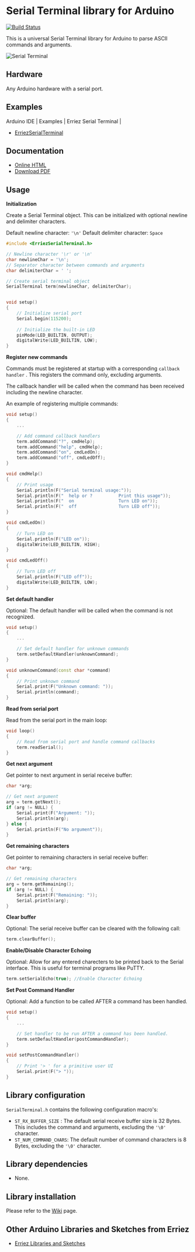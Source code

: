 # Serial Terminal library for Arduino

[![Build Status](https://travis-ci.org/Erriez/ErriezSerialTerminal.svg?branch=master)](https://travis-ci.org/Erriez/ErriezSerialTerminal)

This is a universal Serial Terminal library for Arduino to parse ASCII commands and arguments.

![Serial Terminal](https://raw.githubusercontent.com/Erriez/ErriezSerialTerminal/master/extras/ScreenshotSerialTerminal.png)


## Hardware

Any Arduino hardware with a serial port.


## Examples

Arduino IDE | Examples | Erriez Serial Terminal |

* [ErriezSerialTerminal](https://github.com/Erriez/ErriezSerialTerminal/blob/master/examples/ErriezSerialTerminal/ErriezSerialTerminal.ino)


## Documentation

- [Online HTML](https://erriez.github.io/ErriezSerialTerminal)
- [Download PDF](https://github.com/Erriez/ErriezSerialTerminal/raw/master/ErriezSerialTerminal.pdf)


## Usage

**Initialization**

Create a Serial Terminal object. This can be initialized with optional newline and delimiter characters.

Default newline character: ```'\n'```
Default delimiter character: ```Space```

```c++
#include <ErriezSerialTerminal.h>

// Newline character '\r' or '\n'
char newlineChar = '\n'; 
// Separator character between commands and arguments
char delimiterChar = ' ';

// Create serial terminal object
SerialTerminal term(newlineChar, delimiterChar);


void setup()
{
    // Initialize serial port
    Serial.begin(115200);
    
    // Initialize the built-in LED
    pinMode(LED_BUILTIN, OUTPUT);
    digitalWrite(LED_BUILTIN, LOW);
}
```
**Register new commands**

Commands must be registered at startup with a corresponding ```callback handler``` .  This registers the command only, excluding arguments.

The callback handler will be called when the command has been received including the newline character.

An example of registering multiple commands:

```c++
void setup()
{
    ...

    // Add command callback handlers
    term.addCommand("?", cmdHelp);
    term.addCommand("help", cmdHelp);
    term.addCommand("on", cmdLedOn);
    term.addCommand("off", cmdLedOff);
}

void cmdHelp()
{
    // Print usage
    Serial.println(F("Serial terminal usage:"));
    Serial.println(F("  help or ?          Print this usage"));
    Serial.println(F("  on                 Turn LED on"));
    Serial.println(F("  off                Turn LED off"));
}

void cmdLedOn()
{
    // Turn LED on
    Serial.println(F("LED on"));
    digitalWrite(LED_BUILTIN, HIGH);
}

void cmdLedOff()
{
    // Turn LED off
    Serial.println(F("LED off"));
    digitalWrite(LED_BUILTIN, LOW);
}
```

**Set default handler**

Optional: The default handler will be called when the command is not recognized.

```c++
void setup()
{   
    ...

    // Set default handler for unknown commands
    term.setDefaultHandler(unknownCommand);
}

void unknownCommand(const char *command)
{
    // Print unknown command
    Serial.print(F("Unknown command: "));
    Serial.println(command);
}
```

**Read from serial port**

Read from the serial port in the main loop:

```c++
void loop()
{
    // Read from serial port and handle command callbacks
    term.readSerial();
}
```

**Get next argument**

Get pointer to next argument in serial receive buffer:

```c++
char *arg;

// Get next argument
arg = term.getNext();
if (arg != NULL) {
    Serial.print(F("Argument: "));
    Serial.println(arg);
} else {
    Serial.println(F("No argument"));
}
```

**Get remaining characters**

Get pointer to remaining characters in serial receive buffer:

```c++
char *arg;

// Get remaining characters
arg = term.getRemaining();
if (arg != NULL) {
    Serial.print(F("Remaining: "));
    Serial.println(arg);
}
```

**Clear buffer**

Optional: The serial receive buffer can be cleared with the following call:

```c++
term.clearBuffer();
```


**Enable/Disable Character Echoing**

Optional: Allow for any entered charecters to be printed back to the Serial interface.
This is useful for terminal programs like PuTTY.

```c++
term.setSerialEcho(true); //Enable Character Echoing
```


**Set Post Command Handler**

Optional: Add a function to be called AFTER a command has been handled.

```c++
void setup()
{   
    ...

    // Set handler to be run AFTER a command has been handled.
    term.setDefaultHandler(postCommandHandler);
}

void setPostCommandHandler()
{
    // Print '> ' for a primitive user UI
    Serial.print(F("> "));
}
```

## Library configuration

```SerialTerminal.h``` contains the following configuration macro's:

* ```ST_RX_BUFFER_SIZE``` : The default serial receive buffer size is 32 Bytes. This includes the command and arguments, excluding the ```'\0'``` character.
* ```ST_NUM_COMMAND_CHARS```: The default number of command characters is 8 Bytes, excluding the ```'\0'``` character.


## Library dependencies

* None.


## Library installation

Please refer to the [Wiki](https://github.com/Erriez/ErriezArduinoLibrariesAndSketches/wiki) page.


## Other Arduino Libraries and Sketches from Erriez

* [Erriez Libraries and Sketches](https://github.com/Erriez/ErriezArduinoLibrariesAndSketches)
